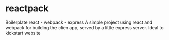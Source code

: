 # reactpack
Boilerplate react - webpack - express
A simple project using react and webpack for building the clien app, served by a little express server. Ideal to kickstart website


